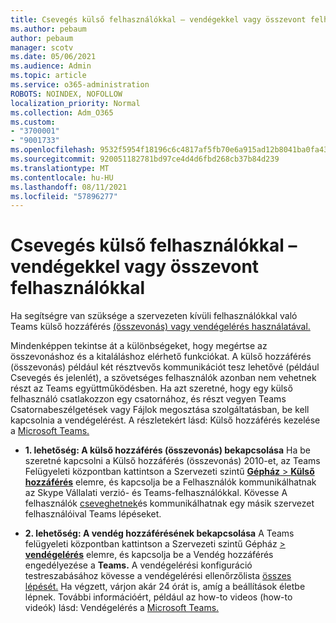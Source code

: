 ```yaml
---
title: Csevegés külső felhasználókkal – vendégekkel vagy összevont felhasználókkal
ms.author: pebaum
author: pebaum
manager: scotv
ms.date: 05/06/2021
ms.audience: Admin
ms.topic: article
ms.service: o365-administration
ROBOTS: NOINDEX, NOFOLLOW
localization_priority: Normal
ms.collection: Adm_O365
ms.custom:
- "3700001"
- "9001733"
ms.openlocfilehash: 9532f5954f18196c6c4817af5fb70e6a915ad12b8041ba0fa4306eb4b35f78e0
ms.sourcegitcommit: 920051182781bd97ce4d4d6fbd268cb37b84d239
ms.translationtype: MT
ms.contentlocale: hu-HU
ms.lasthandoff: 08/11/2021
ms.locfileid: "57896277"
---
```

# <a name="chat-with-external-users---guests-or-federated-users"></a>Csevegés külső felhasználókkal – vendégekkel vagy összevont felhasználókkal

Ha segítségre van szüksége a szervezeten kívüli felhasználókkal való Teams külső hozzáférés [(összevonás) vagy vendégelérés használatával.](https://docs.microsoft.com/microsoftteams/manage-external-access#external-access-vs-guest-access)

Mindenképpen tekintse át a különbségeket, hogy megértse az összevonáshoz és a kitaláláshoz elérhető funkciókat. A külső hozzáférés (összevonás) például két résztvevős kommunikációt tesz lehetővé (például Csevegés és jelenlét), a szövetséges felhasználók azonban nem vehetnek részt az Teams együttműködésben. Ha azt szeretné, hogy egy külső felhasználó csatlakozzon egy csatornához, és részt vegyen Teams Csatornabeszélgetések vagy Fájlok megosztása szolgáltatásban, be kell kapcsolnia a vendégelérést. A részletekért lásd: Külső hozzáférés kezelése a [Microsoft Teams.](https://docs.microsoft.com/microsoftteams/manage-external-access#external-access-vs-guest-access)

- **1. lehetőség: A külső hozzáférés (összevonás) bekapcsolása** Ha be szeretné kapcsolni a Külső hozzáférés (összevonás) 2010-et, az Teams Felügyeleti központban kattintson a Szervezeti szintű [ **Gépház**  >  **Külső hozzáférés**](https://admin.teams.microsoft.com/company-wide-settings/external-communications) elemre, és kapcsolja be a Felhasználók kommunikálhatnak az Skype Vállalati verzió- és Teams-felhasználókkal.  Kövesse A felhasználók [cseveghetnek](https://docs.microsoft.com/microsoftteams/manage-external-access#let-your-teams-users-chat-and-communicate-with-users-in-another-organization)és kommunikálhatnak egy másik szervezet felhasználóival Teams lépéseket.

- **2. lehetőség: A vendég hozzáférésének bekapcsolása** A Teams felügyeleti központban kattintson a Szervezeti szintű Gépház [   >  **vendégelérés**](https://admin.teams.microsoft.com/company-wide-settings/guest-configuration) elemre, és kapcsolja be a Vendég hozzáférés engedélyezése a **Teams.** A vendégelérési konfiguráció testreszabásához kövesse a vendégelérési ellenőrzőlista [összes lépését.](https://docs.microsoft.com/microsoftteams/guest-access-checklist) Ha végzett, várjon akár 24 órát is, amíg a beállítások életbe lépnek. További információért, például az how-to videos (how-to videók) lásd: Vendégelérés a [Microsoft Teams.](https://docs.microsoft.com/microsoftteams/guest-access)